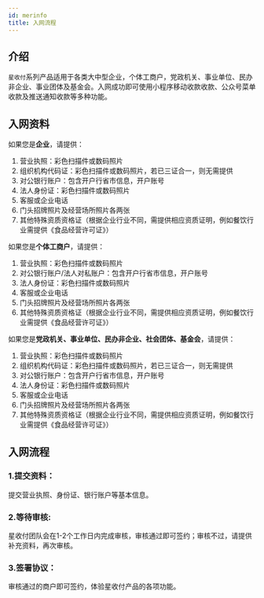 ```yaml
---
id: merinfo
title: 入网流程
---
```


## 介绍

`星收付`系列产品适用于各类大中型企业，个体工商户，党政机关、事业单位、民办非企业、事业团体及基金会。入网成功即可使用小程序移动收款收款、公众号菜单收款及推送通知收款等多种功能。

## 入网资料

如果您是**企业**，请提供：

1. 营业执照：彩色扫描件或数码照片
2. 组织机构代码证：彩色扫描件或数码照片，若已三证合一，则无需提供
3. 对公银行账户：包含开户行省市信息，开户账号
4. 法人身份证：彩色扫描件或数码照片
5. 客服或企业电话
6. 门头招牌照片及经营场所照片各两张
7. 其他特殊资质资格证（根据企业行业不同，需提供相应资质证明，例如餐饮行业需提供《食品经营许可证》）

如果您是**个体工商户**，请提供：

1. 营业执照：彩色扫描件或数码照片
2. 对公银行账户/法人对私账户：包含开户行省市信息，开户账号
3. 法人身份证：彩色扫描件或数码照片
4. 客服或企业电话
5. 门头招牌照片及经营场所照片各两张
6. 其他特殊资质资格证（根据企业行业不同，需提供相应资质证明，例如餐饮行业需提供《食品经营许可证》）

如果您是**党政机关、事业单位、民办非企业、社会团体、基金会**，请提供：

1. 营业执照：彩色扫描件或数码照片
2. 组织机构代码证：彩色扫描件或数码照片，若已三证合一，则无需提供
3. 对公银行账户：包含开户行省市信息，开户账号
4. 法人身份证：彩色扫描件或数码照片
5. 客服或企业电话
6. 门头招牌照片及经营场所照片各两张
7. 其他特殊资质资格证（根据企业行业不同，需提供相应资质证明，例如餐饮行业需提供《食品经营许可证》）

## 入网流程

### 1.提交资料：

提交营业执照、身份证、银行账户等基本信息。

### 2.等待审核:

星收付团队会在1-2个工作日内完成审核，审核通过即可签约；审核不过，请提供补充资料，再次审核。

### 3.签署协议：

审核通过的商户即可签约，体验星收付产品的各项功能。
